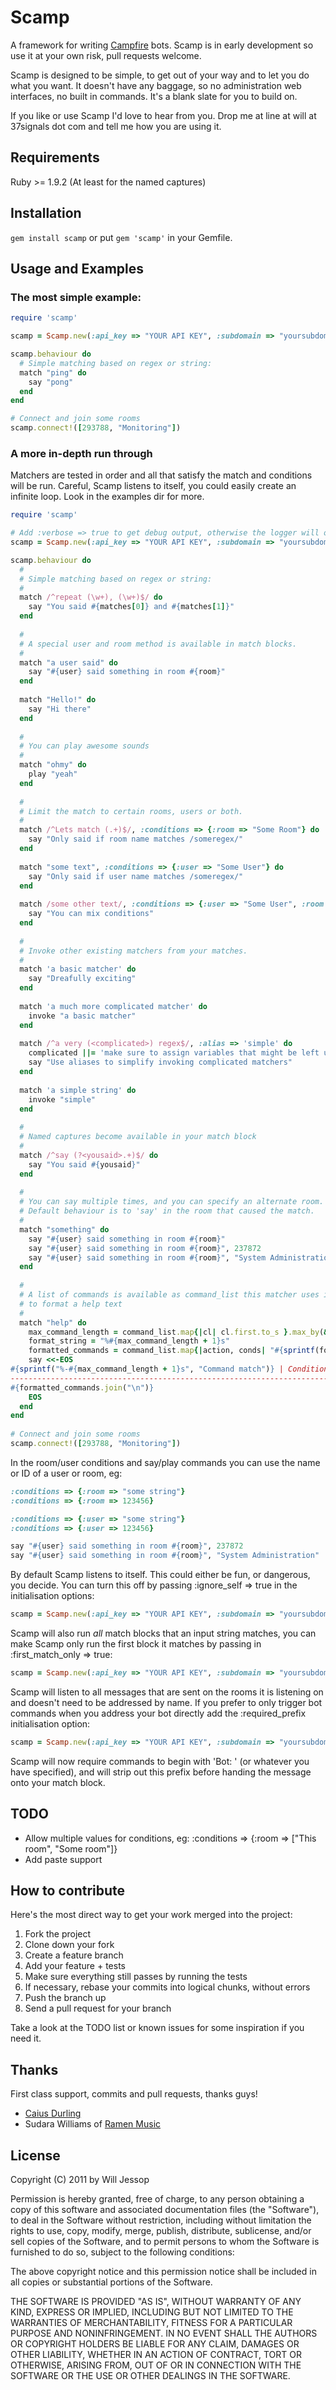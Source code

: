 # Scamp

A framework for writing [Campfire](http://campfirenow.com/) bots. Scamp is in early development so use it at your own risk, pull requests welcome.

Scamp is designed to be simple, to get out of your way and to let you do what you want. It doesn't have any baggage, so no administration web interfaces, no built in commands. It's a blank slate for you to build on.

If you like or use Scamp I'd love to hear from you. Drop me at line at will at 37signals dot com and tell me how you are using it.

## Requirements

Ruby >= 1.9.2 (At least for the named captures)

## Installation

`gem install scamp` or put `gem 'scamp'` in your Gemfile.

## Usage and Examples

### The most simple example:

``` ruby
require 'scamp'

scamp = Scamp.new(:api_key => "YOUR API KEY", :subdomain => "yoursubdomain", :verbose => true)

scamp.behaviour do
  # Simple matching based on regex or string:
  match "ping" do
    say "pong"
  end
end

# Connect and join some rooms
scamp.connect!([293788, "Monitoring"])
```

### A more in-depth run through

Matchers are tested in order and all that satisfy the match and conditions will be run. Careful, Scamp listens to itself, you could easily create an infinite loop. Look in the examples dir for more.

``` ruby
require 'scamp'

# Add :verbose => true to get debug output, otherwise the logger will output INFO
scamp = Scamp.new(:api_key => "YOUR API KEY", :subdomain => "yoursubdomain", :verbose => true)

scamp.behaviour do
  # 
  # Simple matching based on regex or string:
  # 
  match /^repeat (\w+), (\w+)$/ do
    say "You said #{matches[0]} and #{matches[1]}"
  end
  
  # 
  # A special user and room method is available in match blocks.
  # 
  match "a user said" do
    say "#{user} said something in room #{room}"
  end
  
  match "Hello!" do
    say "Hi there"
  end
  
  # 
  # You can play awesome sounds
  # 
  match "ohmy" do
    play "yeah"
  end
  
  # 
  # Limit the match to certain rooms, users or both.
  # 
  match /^Lets match (.+)$/, :conditions => {:room => "Some Room"} do
    say "Only said if room name matches /someregex/"
  end
  
  match "some text", :conditions => {:user => "Some User"} do
    say "Only said if user name matches /someregex/"
  end
  
  match /some other text/, :conditions => {:user => "Some User", :room => 123456} do
    say "You can mix conditions"
  end
  
  #
  # Invoke other existing matchers from your matches.
  #
  match 'a basic matcher' do
    say "Dreafully exciting"
  end
  
  match 'a much more complicated matcher' do
    invoke "a basic matcher"
  end
  
  match /^a very (<complicated>) regex$/, :alias => 'simple' do
    complicated ||= 'make sure to assign variables that might be left unassigned'
    say "Use aliases to simplify invoking complicated matchers"
  end
  
  match 'a simple string' do
    invoke "simple"
  end
  
  # 
  # Named captures become available in your match block
  # 
  match /^say (?<yousaid>.+)$/ do
    say "You said #{yousaid}"
  end
  
  # 
  # You can say multiple times, and you can specify an alternate room.
  # Default behaviour is to 'say' in the room that caused the match.
  # 
  match "something" do
    say "#{user} said something in room #{room}"
    say "#{user} said something in room #{room}", 237872
    say "#{user} said something in room #{room}", "System Administration"
  end
  
  # 
  # A list of commands is available as command_list this matcher uses it
  # to format a help text
  # 
  match "help" do
    max_command_length = command_list.map{|cl| cl.first.to_s }.max_by(&:size).size
    format_string = "%#{max_command_length + 1}s"
    formatted_commands = command_list.map{|action, conds| "#{sprintf(format_string, action)} | #{conds.size == 0 ? '' : conds.inspect}"}
    say <<-EOS
#{sprintf("%-#{max_command_length + 1}s", "Command match")} | Conditions
--------------------------------------------------------------------------------
#{formatted_commands.join("\n")}
    EOS
  end
end
  
# Connect and join some rooms
scamp.connect!([293788, "Monitoring"])
```

In the room/user conditions and say/play commands you can use the name or ID of a user or room, eg:

``` ruby
:conditions => {:room => "some string"}
:conditions => {:room => 123456}

:conditions => {:user => "some string"}
:conditions => {:user => 123456}

say "#{user} said something in room #{room}", 237872
say "#{user} said something in room #{room}", "System Administration"
```

By default Scamp listens to itself. This could either be fun, or dangerous, you decide. You can turn this off by passing :ignore\_self => true in the initialisation options:

``` ruby
scamp = Scamp.new(:api_key => "YOUR API KEY", :subdomain => "yoursubdomain", :ignore_self => true)
```

Scamp will also run _all_ match blocks that an input string matches, you can make Scamp only run the first block it matches by passing in :first\_match\_only => true:

``` ruby
scamp = Scamp.new(:api_key => "YOUR API KEY", :subdomain => "yoursubdomain", :first_match_only => true)
```

Scamp will listen to all messages that are sent on the rooms it is listening on and doesn't need to be addressed by name. If you prefer to only trigger bot commands when you address your bot directly add the :required\_prefix initialisation option:

``` ruby
scamp = Scamp.new(:api_key => "YOUR API KEY", :subdomain => "yoursubdomain", :required_prefix => 'Bot: ')
```

Scamp will now require commands to begin with 'Bot: ' (or whatever you have specified), and will strip out this prefix before handing the message onto your match block.

## TODO

* Allow multiple values for conditions, eg: :conditions => {:room => ["This room", "Some room"]}
* Add paste support

## How to contribute

Here's the most direct way to get your work merged into the project:

1. Fork the project
2. Clone down your fork
3. Create a feature branch
4. Add your feature + tests
5. Make sure everything still passes by running the tests
6. If necessary, rebase your commits into logical chunks, without errors
7. Push the branch up
8. Send a pull request for your branch

Take a look at the TODO list or known issues for some inspiration if you need it.

## Thanks

First class support, commits and pull requests, thanks guys!

* [Caius Durling](http://caius.name/)
* Sudara Williams of [Ramen Music](http://ramenmusic.com)

## License

Copyright (C) 2011 by Will Jessop

Permission is hereby granted, free of charge, to any person obtaining a copy
of this software and associated documentation files (the "Software"), to deal
in the Software without restriction, including without limitation the rights
to use, copy, modify, merge, publish, distribute, sublicense, and/or sell
copies of the Software, and to permit persons to whom the Software is
furnished to do so, subject to the following conditions:

The above copyright notice and this permission notice shall be included in
all copies or substantial portions of the Software.

THE SOFTWARE IS PROVIDED "AS IS", WITHOUT WARRANTY OF ANY KIND, EXPRESS OR
IMPLIED, INCLUDING BUT NOT LIMITED TO THE WARRANTIES OF MERCHANTABILITY,
FITNESS FOR A PARTICULAR PURPOSE AND NONINFRINGEMENT. IN NO EVENT SHALL THE
AUTHORS OR COPYRIGHT HOLDERS BE LIABLE FOR ANY CLAIM, DAMAGES OR OTHER
LIABILITY, WHETHER IN AN ACTION OF CONTRACT, TORT OR OTHERWISE, ARISING FROM,
OUT OF OR IN CONNECTION WITH THE SOFTWARE OR THE USE OR OTHER DEALINGS IN
THE SOFTWARE.
